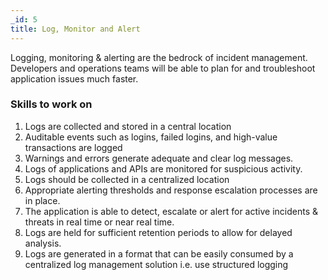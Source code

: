 ```yaml
---
_id: 5
title: Log, Monitor and Alert
---
```


Logging, monitoring & alerting are the bedrock of incident management. Developers and operations teams will be able to plan for and troubleshoot application issues much faster.

### Skills to work on

1. Logs are collected and stored in a central location
1. Auditable events such as logins, failed logins, and high-value transactions are logged
1. Warnings and errors generate adequate and clear log messages.
1. Logs of applications and APIs are monitored for suspicious activity.
1. Logs should be collected in a centralized location
1. Appropriate alerting thresholds and response escalation processes are in place.
1. The application is able to detect, escalate or alert for active incidents & threats in real time or near real time.
1. Logs are held for sufficient retention periods to allow for delayed analysis.
1. Logs are generated in a format that can be easily consumed by a centralized log management solution  i.e. use structured logging
